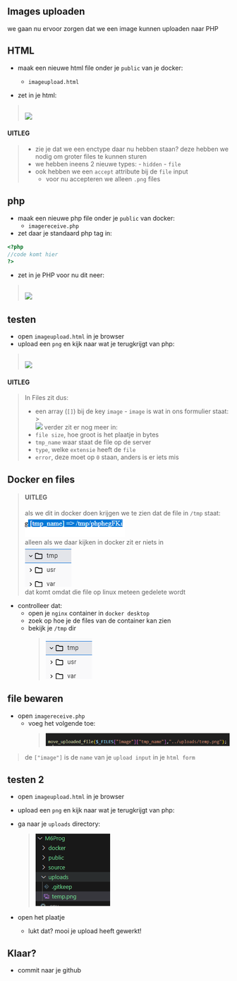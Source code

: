 ## Images uploaden

we gaan nu ervoor zorgen dat we een image kunnen uploaden naar PHP

## HTML

- maak een nieuwe html file onder je `public` van je docker:
    - `imageupload.html`

- zet in je html:
> </br>![](img/uploadform.PNG)

#### UITLEG
> - zie je dat we een enctype daar nu hebben staan? deze hebben we nodig om groter files te kunnen sturen
> - we hebben ineens 2 nieuwe types:
>        - `hidden`
>        - `file`
> - ook hebben we een `accept` attribute bij de `file` input
>   - voor nu accepteren we alleen `.png` files


## php


- maak een nieuwe php file onder je `public` van docker:
    - `imagereceive.php`
- zet daar je standaard php tag in:
```php
<?php
//code komt hier
?>
```

- zet in je PHP voor nu dit neer:
> </br>![](img/files.PNG)

## testen

- open `imageupload.html` in je browser
- upload een `png` en kijk naar wat je terugkrijgt van php:
> </br>![](img/result.PNG)


#### UITLEG
> In Files zit dus:
> - een array (`[]`) bij de key `image`
>       - `image` is wat in ons formulier staat:
        > </br>![](img/image.PNG)
> verder zit er nog meer in:
> - `file size`, hoe groot is het plaatje in bytes
> - `tmp_name` waar staat de file op de server
> - `type`, welke `extensie` heeft de `file`
> - `error`, deze moet op `0` staan, anders is er iets mis

## Docker en files

> #### UITLEG
> als we dit in docker doen krijgen we te zien dat de file in `/tmp` staat:  
> ![](img/temp.PNG)  
> alleen als we daar kijken in docker zit er niets in   
> ![](img/tmpleeg.PNG)  
> dat komt omdat die file op linux meteen gedelete wordt

- controlleer dat:
    - open je `nginx` container in `docker desktop`
    - zoek op hoe je de files van de container kan zien
    - bekijk je `/tmp` dir
        > ![](img/tmpleeg.PNG)

## file bewaren

- open `imagereceive.php`
    - voeg het volgende toe:
        > ![](img/savefile.PNG)
> de `["image"]` is de `name` van je `upload input` in je `html form`


## testen 2

- open `imageupload.html` in je browser
- upload een `png` en kijk naar wat je terugkrijgt van php:

- ga naar je `uploads` directory:
    > ![](img/uploads.PNG)

- open het plaatje
    - lukt dat? mooi je upload heeft gewerkt!
    
 ## Klaar?
- commit naar je github
